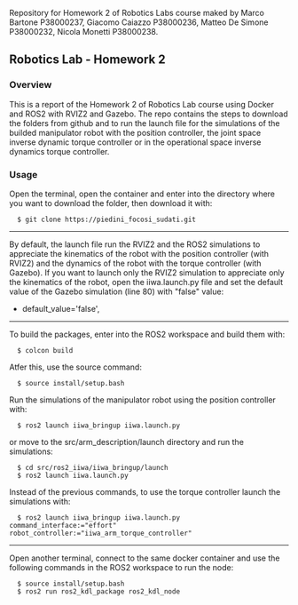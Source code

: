 Repository for Homework 2 of Robotics Labs course maked by Marco Bartone P38000237, Giacomo Caiazzo P38000236, Matteo De Simone P38000232, Nicola Monetti P38000238.

## Robotics Lab - Homework 2

### Overview
This is a report of the Homework 2 of Robotics Lab course using Docker and ROS2 with RVIZ2 and Gazebo. The repo contains the steps to download the folders from github and to run the launch file for the simulations of the builded manipulator robot with the position controller, the joint space inverse dynamic torque controller or in the operational space inverse dynamics torque controller.

### Usage

Open the terminal, open the container and enter into the directory where you want to download the folder, then download it with:

      $ git clone https://piedini_focosi_sudati.git

-------------------------------

By default, the launch file run the RVIZ2 and the ROS2 simulations to appreciate the kinematics of the robot with the position controller (with RVIZ2) and the dynamics of the robot with the torque controller (with Gazebo). If you want to launch only the RVIZ2 simulation to appreciate only the kinematics of the robot, open the iiwa.launch.py file and set the default value of the Gazebo simulation (line 80) with "false" value:

-	default_value='false',

--------------------------------

To build the packages, enter into the ROS2 workspace and build them with:

      $ colcon build

Atfer this, use the source command:

      $ source install/setup.bash

Run the simulations of the manipulator robot using the position controller with:

      $ ros2 launch iiwa_bringup iiwa.launch.py

or move to the src/arm_description/launch directory and run the simulations:

      $ cd src/ros2_iiwa/iiwa_bringup/launch
      $ ros2 launch iiwa.launch.py
      
Instead of the previous commands, to use the torque controller launch the simulations with:
 
      $ ros2 launch iiwa_bringup iiwa.launch.py command_interface:="effort" robot_controller:="iiwa_arm_torque_controller"

--------------------------------

Open another terminal, connect to the same docker container and use the following commands in the ROS2 workspace to run the node:

      $ source install/setup.bash
      $ ros2 run ros2_kdl_package ros2_kdl_node



